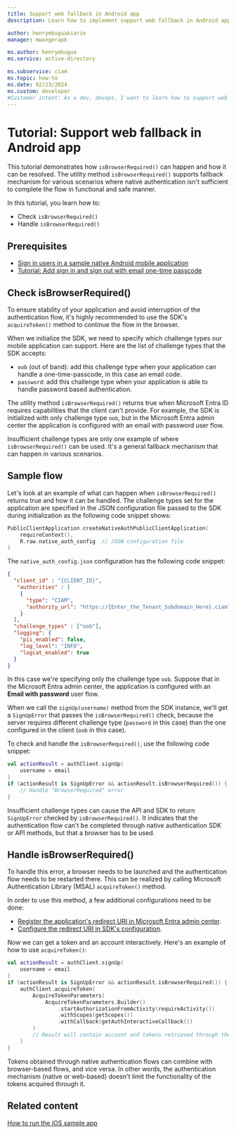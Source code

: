 ```yaml
---
title: Support web fallback in Android app
description: Learn how to implement support web fallback in Android app.

author: henrymbuguakiarie
manager: mwongerapk

ms.author: henrymbugua
ms.service: active-directory

ms.subservice: ciam
ms.topic: how-to
ms.date: 02/23/2024
ms.custom: developer
#Customer intent: As a dev, devops, I want to learn how to support web fallback.
---
```


# Tutorial: Support web fallback in Android app 
 
This tutorial demonstrates how `isBrowserRequired()` can happen and how it can be resolved. The utility method `isBrowserRequired()` supports fallback mechanism for various scenarios where native authentication isn't sufficient to complete the flow in functional and safe manner. 
 
In this tutorial, you learn how to:  
 
- Check `isBrowserRequired()` 
- Handle `isBrowserRequired()` 
 
## Prerequisites 

- [Sign in users in a sample native Android mobile application](how-to-run-sample-android-app.md)  
- [Tutorial: Add sign in and sign out with email one-time passcode](tutorial-native-authentication-android-sign-in-sign-out.md)  
 
## Check isBrowserRequired() 
 
To ensure stability of your application and avoid interruption of the authentication flow, it's highly recommended to use the SDK's `acquireToken()` method to continue the flow in the browser. 
 
When we initialize the SDK, we need to specify which challenge types our mobile application can support. Here are the list of challenge types that the SDK accepts:  
 
- `oob` (out of band): add this challenge type when your application can handle a one-time-passcode, in this case an email code.  
- `password`: add this challenge type when your application is able to handle password based authentication.  
 
The utility method `isBrowserRequired()` returns true when Microsoft Entra ID requires capabilities that the client can't provide. For example, the SDK is initialized with only challenge type `oob`, but in the Microsoft Entra admin center the application is configured with an email with password user flow.  
 
Insufficient challenge types are only one example of where `isBrowserRequired()` can be used. It's a general fallback mechanism that can happen in various scenarios.  
 
## Sample flow  
  
Let's look at an example of what can happen when `isBrowserRequired()` returns true and how it can be handled. The challenge types set for the application are specified in the JSON configuration file passed to the SDK during initialization as the following code snippet shows: 
 
```kotlin 
PublicClientApplication.createNativeAuthPublicClientApplication( 
    requireContext(), 
    R.raw.native_auth_config  // JSON configuration file 
) 
``` 
 
The `native_auth_config.json` configuration has the following code snippet: 
 
```json 
{
  "client_id" : "{CLIENT_ID}",
   "authorities" : [
    {
      "type": "CIAM",
      "authority_url": "https://{Enter_the_Tenant_Subdomain_Here}.ciamlogin.com/{Enter_the_Tenant_Subdomain_Here}.onmicrosoft.com/"
    }
  ],
  "challenge_types" : ["oob"],
  "logging": {
    "pii_enabled": false,
    "log_level": "INFO",
    "logcat_enabled": true
  }
} 
``` 
 
In this case we're specifying only the challenge type `oob`. Suppose that in the Microsoft Entra admin center, the application is configured with an **Email with password** user flow.   
 
When we call the `signUp(username)` method from the SDK instance, we'll get a `SignUpError` that passes the `isBrowserRequired()` check, because the server requires different challenge type (`password` in this case) than the one configured in the client (`oob` in this case).  

To check and handle the `isBrowserRequired()`, use the following code snippet: 
 
```kotlin 
val actionResult = authClient.signUp( 
    username = email 
) 
if (actionResult is SignUpError && actionResult.isBrowserRequired()) { 
    // Handle "BrowserRequired" error 
} 
``` 
 
Insufficient challenge types can cause the API and SDK to return `SignUpError` checked by `isBrowserRequired()`. It indicates that the authentication flow can't be completed through native authentication SDK or API methods, but that a browser has to be used.  
 
## Handle isBrowserRequired()
 
To handle this error, a browser needs to be launched and the authentication flow needs to be restarted there. This can be realized by calling Microsoft Authentication Library (MSAL) `acquireToken()` method.  
 
In order to use this method, a few additional configurations need to be done:  
 
- [Register the application's redirect URI in Microsoft Entra admin center](../../identity-platform/tutorial-v2-android.md#register-your-application-with-microsoft-entra-id). 
- [Configure the redirect URI in SDK's configuration](../../identity-platform/tutorial-v2-android.md#configure-your-application). 
 
Now we can get a token and an account interactively. Here's an example of how to use `acquireToken()`:  
 
```kotlin 
val actionResult = authClient.signUp(
    username = email
)
if (actionResult is SignUpError && actionResult.isBrowserRequired()) {
    authClient.acquireToken(
        AcquireTokenParameters(
            AcquireTokenParameters.Builder()
                .startAuthorizationFromActivity(requireActivity())
                .withScopes(getScopes())
                .withCallback(getAuthInteractiveCallback())
        )
        // Result will contain account and tokens retrieved through the browser.
    )
} 
```

Tokens obtained through native authentication flows can combine with browser-based flows, and vice versa. In other words, the authentication mechanism (native or web-based) doesn't limit the functionality of the tokens acquired through it. 

## Related content 

[How to run the iOS sample app](https://github.com/microsoft/entra-previews/blob/native-auth-public-preview/docs/Native-Auth/Developer-guides/1-iOS-Swift/0-Run-code-sample.md) 

